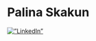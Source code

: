 # Palina Skakun


<a href=”https://www.linkedin.com/in/palinaskakun/”>

<image src=”https://cdn-icons-png.flaticon.com/512/174/174857.png” alt=”LinkedIn”>

</a>



<!--
**palinaskakun/PalinaSkakun** is a ✨ _special_ ✨ repository because its `README.md` (this file) appears on your GitHub profile.

Here are some ideas to get you started:

- 🔭 I’m currently working on ...
- 🌱 I’m currently learning ...
- 👯 I’m looking to collaborate on ...
- 🤔 I’m looking for help with ...
- 💬 Ask me about ...
- 📫 How to reach me: ...
- 😄 Pronouns: ...
- ⚡ Fun fact: ...
-->
